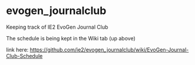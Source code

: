 # evogen_journalclub
Keeping track of IE2 EvoGen Journal Club

The schedule is being kept in the Wiki tab (up above)

link here: https://github.com/ie2/evogen_journalclub/wiki/EvoGen-Journal-Club-Schedule
